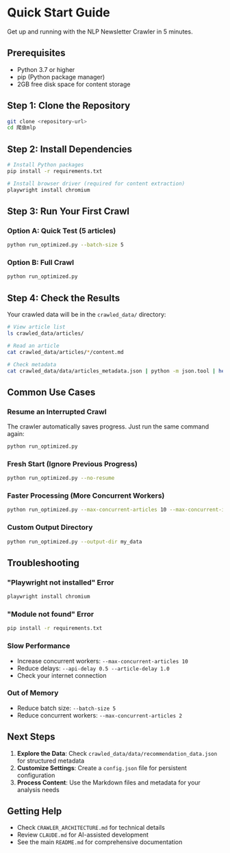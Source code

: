 # Quick Start Guide

Get up and running with the NLP Newsletter Crawler in 5 minutes.

## Prerequisites

- Python 3.7 or higher
- pip (Python package manager)
- 2GB free disk space for content storage

## Step 1: Clone the Repository

```bash
git clone <repository-url>
cd 爬虫mlp
```

## Step 2: Install Dependencies

```bash
# Install Python packages
pip install -r requirements.txt

# Install browser driver (required for content extraction)
playwright install chromium
```

## Step 3: Run Your First Crawl

### Option A: Quick Test (5 articles)
```bash
python run_optimized.py --batch-size 5
```

### Option B: Full Crawl
```bash
python run_optimized.py
```

## Step 4: Check the Results

Your crawled data will be in the `crawled_data/` directory:

```bash
# View article list
ls crawled_data/articles/

# Read an article
cat crawled_data/articles/*/content.md

# Check metadata
cat crawled_data/data/articles_metadata.json | python -m json.tool | head -50
```

## Common Use Cases

### Resume an Interrupted Crawl
The crawler automatically saves progress. Just run the same command again:
```bash
python run_optimized.py
```

### Fresh Start (Ignore Previous Progress)
```bash
python run_optimized.py --no-resume
```

### Faster Processing (More Concurrent Workers)
```bash
python run_optimized.py --max-concurrent-articles 10 --max-concurrent-images 30
```

### Custom Output Directory
```bash
python run_optimized.py --output-dir my_data
```

## Troubleshooting

### "Playwright not installed" Error
```bash
playwright install chromium
```

### "Module not found" Error
```bash
pip install -r requirements.txt
```

### Slow Performance
- Increase concurrent workers: `--max-concurrent-articles 10`
- Reduce delays: `--api-delay 0.5 --article-delay 1.0`
- Check your internet connection

### Out of Memory
- Reduce batch size: `--batch-size 5`
- Reduce concurrent workers: `--max-concurrent-articles 2`

## Next Steps

1. **Explore the Data**: Check `crawled_data/data/recommendation_data.json` for structured metadata
2. **Customize Settings**: Create a `config.json` file for persistent configuration
3. **Process Content**: Use the Markdown files and metadata for your analysis needs

## Getting Help

- Check `CRAWLER_ARCHITECTURE.md` for technical details
- Review `CLAUDE.md` for AI-assisted development
- See the main `README.md` for comprehensive documentation